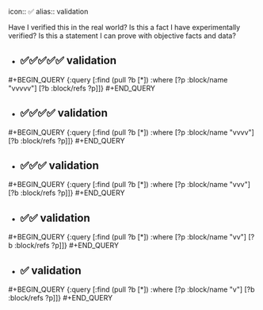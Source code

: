 icon:: ✅
alias:: validation

Have I verified this in the real world?
Is this a fact I have experimentally verified?
Is this a statement I can prove with objective facts and data?
- ## ✅✅✅✅✅ validation
#+BEGIN_QUERY
{:query [:find (pull ?b [*])
         :where
         [?p :block/name "vvvvv"]
         [?b :block/refs ?p]]}
#+END_QUERY

- ## ✅✅✅✅ validation
#+BEGIN_QUERY
{:query [:find (pull ?b [*])
         :where
         [?p :block/name "vvvv"]
         [?b :block/refs ?p]]}
#+END_QUERY

- ## ✅✅✅ validation
#+BEGIN_QUERY
{:query [:find (pull ?b [*])
         :where
         [?p :block/name "vvv"]
         [?b :block/refs ?p]]}
#+END_QUERY

- ## ✅✅ validation
#+BEGIN_QUERY
{:query [:find (pull ?b [*])
         :where
         [?p :block/name "vv"]
         [?b :block/refs ?p]]}
#+END_QUERY

- ## ✅ validation
#+BEGIN_QUERY
{:query [:find (pull ?b [*])
         :where
         [?p :block/name "v"]
         [?b :block/refs ?p]]}
#+END_QUERY

